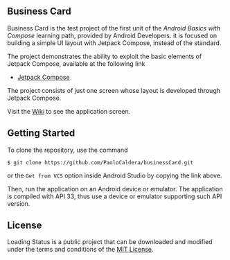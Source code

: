 ## Business Card

Business Card is the test project of the first unit of the *Android Basics with Compose* learning path, provided by Android Developers. it is focused on building a simple UI layout with Jetpack Compose, instead of the standard.

The project demonstrates the ability to exploit the basic elements of Jetpack Compose, available at the following link

* [Jetpack Compose](https://developer.android.com/jetpack/compose/documentation)

The project consists of just one screen whose layout is developed through Jetpack Compose.

Visit the [Wiki](https://github.com/PaoloCaldera/businessCard/wiki) to see the application screen.


## Getting Started

To clone the repository, use the command
```
$ git clone https://github.com/PaoloCaldera/businessCard.git
```
or the `Get from VCS` option inside Android Studio by copying the link above.

Then, run the application on an Android device or emulator. The application is compiled with API 33, thus use a device or emulator supporting such API version.


## License

Loading Status is a public project that can be downloaded and modified under the terms and conditions of the [MIT License](LICENSE).
